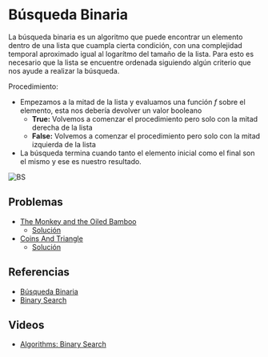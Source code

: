# Búsqueda Binaria
La búsqueda binaria es un algoritmo que puede encontrar un elemento dentro de una lista que cuampla cierta condición, con una complejidad  temporal aproximado igual al logarítmo del tamaño de la lista. 
Para esto es necesario que la lista se encuentre ordenada siguiendo algún criterio que nos ayude a realizar la búsqueda.

Procedimiento:
- Empezamos a la mitad de la lista y evaluamos una función $f$ sobre el elemento, esta nos debería devolver un valor booleano
    - __True:__ Volvemos a comenzar el procedimiento pero solo con la mitad derecha de la lista
    - __False:__ Volvemos a comenzar el procedimiento pero solo con la mitad izquierda de la lista
- La búsqueda termina cuando tanto el elemento inicial como el final son el mismo y ese es nuestro resultado.

![BS](https://uniwebsidad.com/static/libros/imagenes/algoritmos-python/f0801.png)

## Problemas
- [The Monkey and the Oiled Bamboo](https://vjudge.net/problem/UVA-12032)
    - [Solución](Monkey.cpp)
- [Coins And Triangle](https://vjudge.net/problem/CodeChef-TRICOIN)
    - [Solución](CoinsTriangle.cpp)

## Referencias
- [Búsqueda Binaria](https://uniwebsidad.com/libros/algoritmos-python/capitulo-8/busqueda-binaria)
- [Binary Search](https://www.geeksforgeeks.org/binary-search/)

## Videos
- [Algorithms: Binary Search](https://www.youtube.com/watch?v=P3YID7liBug)